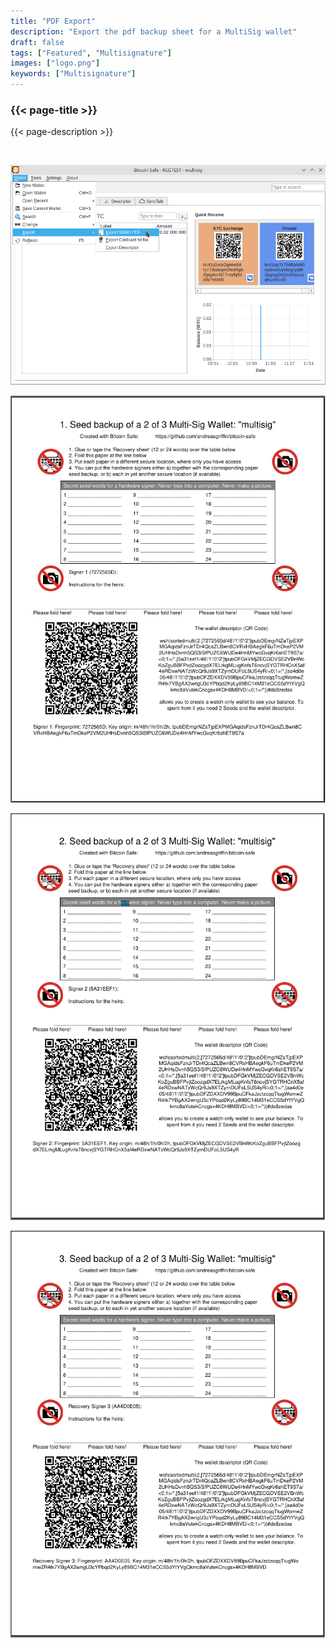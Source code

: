 ```yaml
---
title: "PDF Export"
description: "Export the pdf backup sheet for a MultiSig wallet"
draft: false
tags: ["Featured", "Multisignature"]
images: ["logo.png"]
keywords: ["Multisignature"]
---
```


### {{< page-title >}} 
{{< page-description >}} 

<br>



![lick export](logo.png)

![1](1.png)


![2](2.png)


![3](3.png)

